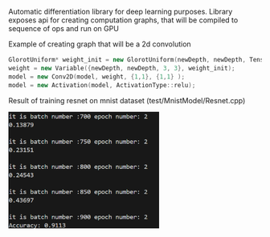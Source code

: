 Automatic differentiation library for deep learning purposes.
Library exposes api for creating computation graphs, that will be compiled 
to sequence of ops and run on GPU

Example of creating graph that will be a 2d convolution
```c++
GlorotUniform* weight_init = new GlorotUniform(newDepth, newDepth, TensorType::float32);
weight = new Variable({newDepth, newDepth, 3, 3}, weight_init);
model = new Conv2D(model, weight, {1,1}, {1,1} );
model = new Activation(model, ActivationType::relu);
```

Result of training resnet on mnist dataset (test/MnistModel/Resnet.cpp)

<img width="300"  src="https://github.com/PiPower/AutoDiff/blob/main/resnet.png">
